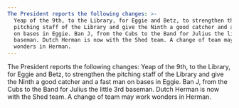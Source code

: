 ```yaml
---
The President reports the following changes: >-
  Yeap of the 9th, to the Library, for Eggie and Betz, to strengthen the
  pitching staff of the Library and give the Ninth a good catcher and a fast man
  on bases in Eggie. Ban J, from the Cubs to the Band for Julius the little 3rd
  baseman. Dutch Herman is now with the Shed team. A change of team may work
  wonders in Herman.
---
```


The President reports the following changes: Yeap of the 9th, to the Library, for Eggie and Betz, to strengthen the pitching staff of the Library and give the Ninth a good catcher and a fast man on bases in Eggie. Ban J, from the Cubs to the Band for Julius the little 3rd baseman. Dutch Herman is now with the Shed team. A change of team may work wonders in Herman.